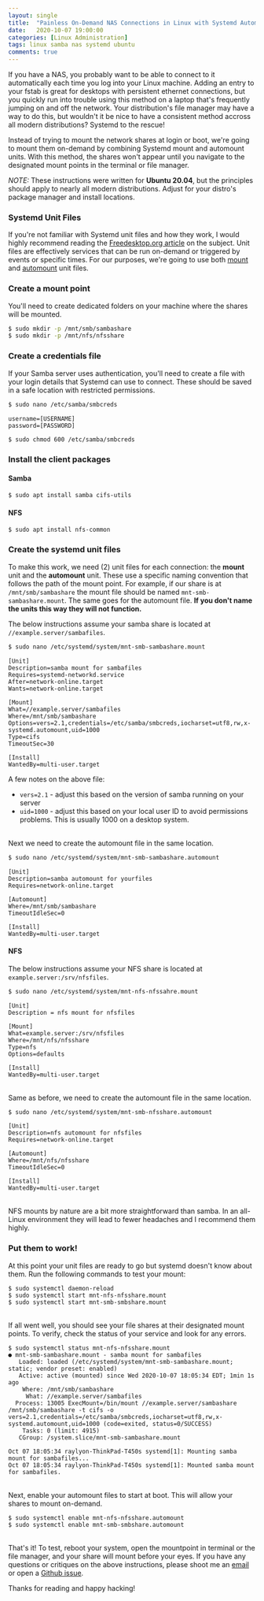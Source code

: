 ```yaml
---
layout: single
title:  "Painless On-Demand NAS Connections in Linux with Systemd Automount"
date:   2020-10-07 19:00:00
categories: [Linux Administration]
tags: linux samba nas systemd ubuntu
comments: true
---
```


If you have a NAS, you probably want to be able to connect to it automatically each time you log into your Linux machine. Adding an entry to your fstab is great for desktops with persistent ethernet connections, but you quickly run into trouble using this method on a laptop that's frequently jumping on and off the network. Your distribution's file manager may have a way to do this, but wouldn't it be nice to have a consistent method accross all modern distributions? Systemd to the rescue!

Instead of trying to mount the network shares at login or boot, we're going to mount them on-demand by combining Systemd mount and automount units. With this method, the shares won't appear until you navigate to the designated mount points in the terminal or file manager.

*NOTE:* These instructions were written for **Ubuntu 20.04**, but the principles should apply to nearly all modern distributions. Adjust for your distro's package manager and install locations. 

### Systemd Unit Files

If you're not familiar with Systemd unit files and how they work, I would highly recommend reading the [Freedesktop.org article](https://www.freedesktop.org/software/systemd/man/systemd.unit.html) on the subject. Unit files are effectively services that can be run on-demand or triggered by events or specific times. For our purposes, we're going to use both [mount](https://www.freedesktop.org/software/systemd/man/systemd.mount.html#) and [automount](https://www.freedesktop.org/software/systemd/man/systemd.automount.html#) unit files. 

### Create a mount point

You'll need to create dedicated folders on your machine where the shares will be mounted.

``` bash
$ sudo mkdir -p /mnt/smb/sambashare
$ sudo mkdir -p /mnt/nfs/nfsshare
```

### Create a credentials file

If your Samba server uses authentication, you'll need to create a file with your login details that Systemd can use to connect. These should be saved in a safe location with restricted permissions. 

``` bash
$ sudo nano /etc/samba/smbcreds
```

```
username=[USERNAME]
password=[PASSWORD]
```

``` bash
$ sudo chmod 600 /etc/samba/smbcreds
```

### Install the client packages

#### Samba

``` bash
$ sudo apt install samba cifs-utils
```

#### NFS

``` bash
$ sudo apt install nfs-common
```

### Create the systemd unit files

To make this work, we need (2) unit files for each connection: the **mount** unit and the **automount** unit. These use a specific naming convention that follows the path of the mount point. For example, if our share is at `/mnt/smb/sambashare` the mount file should be named `mnt-smb-sambashare.mount`. The same goes for the automount file. **If you don't name the units this way they will not function.**  

The below instructions assume your samba share is located at `//example.server/sambafiles`.

``` bash
$ sudo nano /etc/systemd/system/mnt-smb-sambashare.mount
```

```
[Unit]
Description=samba mount for sambafiles
Requires=systemd-networkd.service
After=network-online.target
Wants=network-online.target

[Mount]
What=//example.server/sambafiles
Where=/mnt/smb/sambashare
Options=vers=2.1,credentials=/etc/samba/smbcreds,iocharset=utf8,rw,x-systemd.automount,uid=1000
Type=cifs
TimeoutSec=30

[Install]
WantedBy=multi-user.target
```

A few notes on the above file:  
* `vers=2.1` - adjust this based on the version of samba running on your server
* `uid=1000` - adjust this based on your local user ID to avoid permissions problems. This is usually 1000 on a desktop system. 

\
Next we need to create the automount file in the same location.

``` bash
$ sudo nano /etc/systemd/system/mnt-smb-sambashare.automount
```

```
[Unit]
Description=samba automount for yourfiles
Requires=network-online.target

[Automount]
Where=/mnt/smb/sambashare
TimeoutIdleSec=0

[Install]
WantedBy=multi-user.target
```

#### NFS

The below instructions assume your NFS share is located at `example.server:/srv/nfsfiles`.

``` bash
$ sudo nano /etc/systemd/system/mnt-nfs-nfssahre.mount
```

```
[Unit]
Description = nfs mount for nfsfiles

[Mount]
What=example.server:/srv/nfsfiles
Where=/mnt/nfs/nfsshare
Type=nfs
Options=defaults

[Install]
WantedBy=multi-user.target
```

\
Same as before, we need to create the automount file in the same location.

``` bash
$ sudo nano /etc/systemd/system/mnt-smb-nfsshare.automount
```

```
[Unit]
Description=nfs automount for nfsfiles
Requires=network-online.target

[Automount]
Where=/mnt/nfs/nfsshare
TimeoutIdleSec=0

[Install]
WantedBy=multi-user.target
```

\
NFS mounts by nature are a bit more straightforward than samba. In an all-Linux environment they will lead to fewer headaches and I recommend them highly. 

### Put them to work!

At this point your unit files are ready to go but systemd doesn't know about them. Run the following commands to test your mount:

```
$ sudo systemctl daemon-reload
$ sudo systemctl start mnt-nfs-nfsshare.mount
$ sudo systemctl start mnt-smb-smbshare.mount
```

\
If all went well, you should see your file shares at their designated mount points. To verify, check the status of your service and look for any errors.

```
$ sudo systemctl status mnt-nfs-nfsshare.mount
● mnt-smb-sambashare.mount - samba mount for sambafiles
   Loaded: loaded (/etc/systemd/system/mnt-smb-sambashare.mount; static; vendor preset: enabled)
   Active: active (mounted) since Wed 2020-10-07 18:05:34 EDT; 1min 1s ago
    Where: /mnt/smb/sambashare
     What: //example.server/sambafiles
  Process: 13005 ExecMount=/bin/mount //example.server/sambashare /mnt/smb/sambashare -t cifs -o vers=2.1,credentials=/etc/samba/smbcreds,iocharset=utf8,rw,x-systemd.automount,uid=1000 (code=exited, status=0/SUCCESS)
    Tasks: 0 (limit: 4915)
   CGroup: /system.slice/mnt-smb-sambashare.mount

Oct 07 18:05:34 raylyon-ThinkPad-T450s systemd[1]: Mounting samba mount for sambafiles...
Oct 07 18:05:34 raylyon-ThinkPad-T450s systemd[1]: Mounted samba mount for sambafiles.
```

\
Next, enable your automount files to start at boot. This will allow your shares to mount on-demand. 

```
$ sudo systemctl enable mnt-nfs-nfsshare.automount
$ sudo systemctl enable mnt-smb-smbshare.automount
```

\
That's it! To test, reboot your system, open the mountpoint in terminal or the file manager, and your share will mount before your eyes. If you have any questions or critiques on the above instructions, please shoot me an [email](mailto:ray@raylyon.net) or open a [Github issue](https://github.com/skoobasteeve/skoobasteeve.github.io.2/issues). 

Thanks for reading and happy hacking!